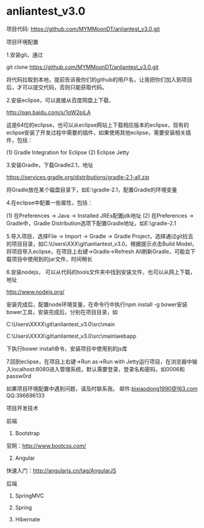anliantest_v3.0
===============

项目代码: https://github.com/MYMMoonDT/anliantest_v3.0.git

项目环境配置

1.安装git，通过

git clone https://github.com/MYMMoonDT/anliantest_v3.0.git

将代码拉取到本地，提前告诉我你们的github的用户名，让我把你们加入到项目后，才可以提交代码，否则只能获取代码。

2.安装eclipse，可以直接从百度网盘上下载，

http://pan.baidu.com/s/1qW2piLA

这是64位的eclipse，也可以从eclipse网站上下载相应版本的eclipse，现有的eclipse安装了开发过程中需要的插件，如果使用其他eclipse，需要安装相关插件，包括：

(1) Gradle Integration for Eclipse
(2) Eclipse Jetty

3.安装Gradle，下载Gradle2.1，地址

https://services.gradle.org/distributions/gradle-2.1-all.zip

将Gradle放在某个磁盘目录下，如E:\gradle-2.1，配置Gradle的环境变量

4.在eclipse中配置一些属性，包括：

(1) 在Preferences -> Java -> Installed JREs配置jdk地址
(2) 在Preferences -> Gradle中，Gradle Distribution选项下配置Gradle地址，如E:\gradle-2.1

5.导入项目，选择File -> Import -> Gradle -> Gradle Project，选择通过git拉去的项目目录，如C:\Users\XXX\git\anliantest_v3.0，根据提示点击Build Model，将项目导入eclipse，在项目上右键->Gradle->Refresh All刷新Gradle，可能会下载项目中使用到的jar文件，时间稍长

6.安装nodejs， 可以从代码的tools文件夹中找到安装文件，也可以从网上下载，地址

http://www.nodejs.org/

安装完成后，配置node环境变量，在命令行中执行npm install -g bower安装bower工具，安装完成后，分别在项目目录，如

C:\Users\XXXX\git\anliantest_v3.0\src\main

C:\Users\XXXX\git\anliantest_v3.0\src\main\webapp

下执行bower install命令，安装项目中使用到的js库

7.回到eclipse，在项目上右键->Run as->Run with Jetty运行项目，在浏览器中输入localhost:8080进入管理系统，默认需要登录，登录名和密码，如0006和passw0rd

如果项目环境配置中遇到问题，请及时联系我。
邮件:bixiaodong1990@163.com 
QQ:396696133

项目开发技术

前端

1. Bootstrap

官网：http://www.bootcss.com/

2. Angular

快速入门：http://angularjs.cn/tag/AngularJS

后端

1. SpringMVC

2. Spring

3. Hibernate
